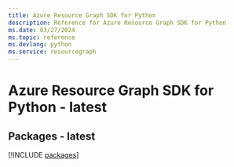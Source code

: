 ```yaml
---
title: Azure Resource Graph SDK for Python
description: Reference for Azure Resource Graph SDK for Python
ms.date: 03/27/2024
ms.topic: reference
ms.devlang: python
ms.service: resourcegraph
---
```

# Azure Resource Graph SDK for Python - latest
## Packages - latest
[!INCLUDE [packages](resource-graph-index.md)]